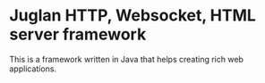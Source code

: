 # Juglan HTTP, Websocket, HTML server framework

This is a framework written in Java that helps creating rich web applications.
